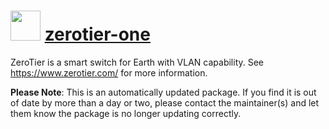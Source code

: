 ﻿# <img src="https://www.zerotier.com/img/ZeroTierIcon.png" width="48" height="48"/> [zerotier-one](https://chocolatey.org/packages/zerotier-one)

ZeroTier is a smart switch for Earth with VLAN capability. See https://www.zerotier.com/ for more information.

**Please Note**: This is an automatically updated package. If you find it is
out of date by more than a day or two, please contact the maintainer(s) and
let them know the package is no longer updating correctly.
